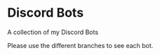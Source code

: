 # Discord Bots
 A collection of my Discord Bots

Please use the different branches to see each bot.
